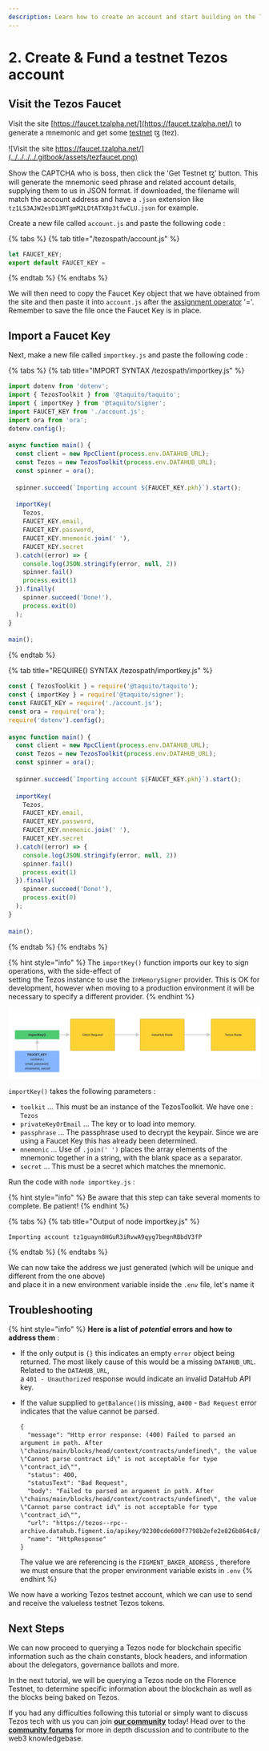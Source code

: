 ```yaml
---
description: Learn how to create an account and start building on the Tezos network
---
```


# 2. Create & Fund a testnet Tezos account

## Visit the Tezos Faucet

Visit the site [https://faucet.tzalpha.net/](https://faucet.tzalpha.net/) to generate a mnemonic and get some [testnet](https://tezos.gitlab.io/introduction/test_networks.html#florencenet) ꜩ \(tez\). 

![Visit the site https://faucet.tzalpha.net/](../../../../.gitbook/assets/tezfaucet.png)

Show the CAPTCHA who is boss, then click the 'Get Testnet ꜩ' button. This will generate the mnemonic seed phrase and related account details, supplying them to us in JSON format. If downloaded, the filename will match the account address and have a `.json` extension like `tz1LS3AJW2esD13RTgmM2LDtATX8p3tfwCLU.json` for example.

Create a new file called `account.js` and paste the following code :

{% tabs %}
{% tab title="/tezospath/account.js" %}
```javascript
let FAUCET_KEY;
export default FAUCET_KEY = 
```
{% endtab %}
{% endtabs %}

We will then need to copy the Faucet Key object that we have obtained from the site and then paste it into `account.js` after the [assignment operator](https://developer.mozilla.org/en-US/docs/Web/JavaScript/Reference/Operators/Assignment) '='. Remember to save the file once the Faucet Key is in place.

## Import a Faucet Key

Next, make a new file called `importkey.js` and paste the following code :

{% tabs %}
{% tab title="IMPORT SYNTAX /tezospath/importkey.js" %}
```javascript
import dotenv from 'dotenv';
import { TezosToolkit } from '@taquito/taquito';
import { importKey } from '@taquito/signer';
import FAUCET_KEY from './account.js';
import ora from 'ora';
dotenv.config();

async function main() {
  const client = new RpcClient(process.env.DATAHUB_URL);
  const Tezos = new TezosToolkit(process.env.DATAHUB_URL);
  const spinner = ora();

  spinner.succeed(`Importing account ${FAUCET_KEY.pkh}`).start();
  
  importKey(
    Tezos,
    FAUCET_KEY.email,
    FAUCET_KEY.password,
    FAUCET_KEY.mnemonic.join(' '),
    FAUCET_KEY.secret
  ).catch((error) => {
    console.log(JSON.stringify(error, null, 2))
    spinner.fail()
    process.exit(1)
  }).finally(
    spinner.succeed('Done!'),
    process.exit(0)
  );
}

main();
```
{% endtab %}

{% tab title="REQUIRE\(\) SYNTAX /tezospath/importkey.js" %}
```javascript
const { TezosToolkit } = require('@taquito/taquito');
const { importKey } = require('@taquito/signer');
const FAUCET_KEY = require('./account.js');
const ora = require('ora');
require('dotenv').config();

async function main() {
  const client = new RpcClient(process.env.DATAHUB_URL);
  const Tezos = new TezosToolkit(process.env.DATAHUB_URL);
  const spinner = ora();

  spinner.succeed(`Importing account ${FAUCET_KEY.pkh}`).start();
  
  importKey(
    Tezos,
    FAUCET_KEY.email,
    FAUCET_KEY.password,
    FAUCET_KEY.mnemonic.join(' '),
    FAUCET_KEY.secret
  ).catch((error) => {
    console.log(JSON.stringify(error, null, 2))
    spinner.fail()
    process.exit(1)
  }).finally(
    spinner.succeed('Done!'),
    process.exit(0)
  );
}

main();
```
{% endtab %}
{% endtabs %}

{% hint style="info" %}
The `importKey()` function imports our key to sign operations, with the side-effect of   
setting the Tezos instance to use the `InMemorySigner` provider. This is OK for development, however when moving to a production environment it will be necessary to specify a different provider.
{% endhint %}

![Click to enlarge.](../../../../.gitbook/assets/tez-importkey.png)

`importKey()` takes the following parameters :

* `toolkit` ... This must be an instance of the TezosToolkit. We have one : `Tezos`
* `privateKeyOrEmail` ... The key or  to load into memory.
* `passphrase` ... The passphrase used to decrypt the keypair. Since we are using a Faucet Key this has already been determined.
* `mnemonic` ... Use of `.join(' ')` places the array elements of the mnemonic together in a string, with the blank space as a separator. 
* `secret` ... This must be a secret which matches the mnemonic.

Run the code with `node importkey.js` :

{% hint style="info" %}
Be aware that this step can take several moments to complete. Be patient!
{% endhint %}

{% tabs %}
{% tab title="Output of node importkey.js" %}
```text
Importing account tz1guayn8HGuR3iRvwA9qyg7begnRBbdV3fP
```
{% endtab %}
{% endtabs %}

We can now take the address we just generated \(which will be unique and different from the one above\)  
and place it in a new environment variable inside the `.env` file, let's name it 

## Troubleshooting

{% hint style="info" %}
**Here is a list of** _**potential**_ **errors and how to address them** :

* If the only output is `{}` this indicates an empty `error` object being returned. The most likely cause of this would be a missing `DATAHUB_URL`. Related to the `DATAHUB_URL`,  
  a `401 - Unauthorized` response would indicate an invalid DataHub API key.

 

* If the value supplied to `getBalance()`is missing,  a`400` - `Bad Request` error indicates that the value cannot be parsed.

  ```text
  {
    "message": "Http error response: (400) Failed to parsed an argument in path. After \"chains/main/blocks/head/context/contracts/undefined\", the value \"Cannot parse contract id\" is not acceptable for type \"contract_id\"",
    "status": 400,
    "statusText": "Bad Request",
    "body": "Failed to parsed an argument in path. After \"chains/main/blocks/head/context/contracts/undefined\", the value \"Cannot parse contract id\" is not acceptable for type \"contract_id\"",
    "url": "https://tezos--rpc--archive.datahub.figment.io/apikey/92300cde600f7798b2efe2e826b864c8/chains/main/blocks/head/context/contracts/undefined/balance",
    "name": "HttpResponse"
  }
  ```

  The value we are referencing is the `FIGMENT_BAKER_ADDRESS` , therefore we must ensure that the proper environment variable exists in `.env` 
{% endhint %}

We now have a working Tezos testnet account, which we can use to send and receive the valueless testnet Tezos tokens. 

## Next Steps

We can now proceed to querying a Tezos node for blockchain specific information such as the chain constants, block headers, and information about the delegators, governance ballots and more.

In the next tutorial, we will be querying a Tezos node on the Florence Testnet, to determine specific information about the blockchain as well as the blocks being baked on Tezos.

If you had any difficulties following this tutorial or simply want to discuss Tezos tech with us you can join [**our community**](https://discord.gg/fszyM7K) today! Head over to the [**community forums**](https://community.figment.io) for more in depth discussion and to contribute to the web3 knowledgebase.


